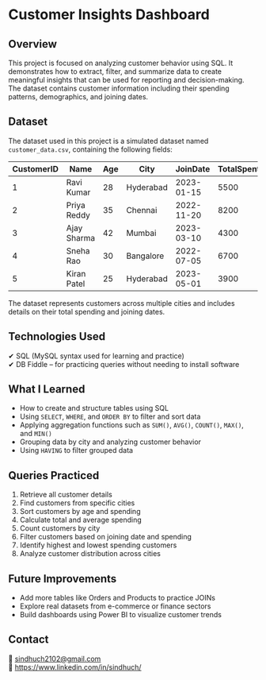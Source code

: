 # Customer Insights Dashboard 

## Overview
This project is focused on analyzing customer behavior using SQL. It demonstrates how to extract, filter, and summarize data to create meaningful insights that can be used for reporting and decision-making. The dataset contains customer information including their spending patterns, demographics, and joining dates.

## Dataset
The dataset used in this project is a simulated dataset named `customer_data.csv`, containing the following fields:

| CustomerID | Name        | Age | City      | JoinDate  | TotalSpent |
|------------|-------------|-----|-----------|-----------|-----------|
| 1          | Ravi Kumar  | 28  | Hyderabad | 2023-01-15 | 5500      |
| 2          | Priya Reddy | 35  | Chennai   | 2022-11-20 | 8200      |
| 3          | Ajay Sharma | 42  | Mumbai    | 2023-03-10 | 4300      |
| 4          | Sneha Rao   | 30  | Bangalore | 2022-07-05 | 6700      |
| 5          | Kiran Patel | 25  | Hyderabad | 2023-05-01 | 3900      |

The dataset represents customers across multiple cities and includes details on their total spending and joining dates.

## Technologies Used
✔ SQL (MySQL syntax used for learning and practice)  
✔ DB Fiddle – for practicing queries without needing to install software

## What I Learned
- How to create and structure tables using SQL
- Using `SELECT`, `WHERE`, and `ORDER BY` to filter and sort data
- Applying aggregation functions such as `SUM()`, `AVG()`, `COUNT()`, `MAX()`, and `MIN()`
- Grouping data by city and analyzing customer behavior
- Using `HAVING` to filter grouped data

## Queries Practiced
1. Retrieve all customer details
2. Find customers from specific cities
3. Sort customers by age and spending
4. Calculate total and average spending
5. Count customers by city
6. Filter customers based on joining date and spending
7. Identify highest and lowest spending customers
8. Analyze customer distribution across cities

## Future Improvements
- Add more tables like Orders and Products to practice JOINs
- Explore real datasets from e-commerce or finance sectors
- Build dashboards using Power BI to visualize customer trends

## Contact
📧 sindhuch2102@gmail.com  
🔗 https://www.linkedin.com/in/sindhuch/
